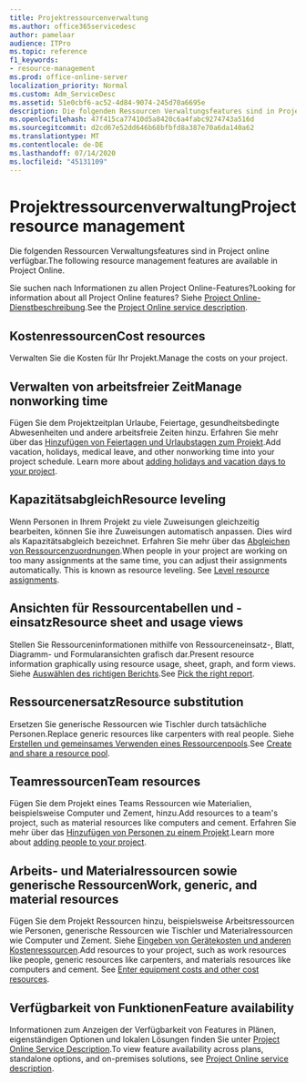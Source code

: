 ```yaml
---
title: Projektressourcenverwaltung
ms.author: office365servicedesc
author: pamelaar
audience: ITPro
ms.topic: reference
f1_keywords:
- resource-management
ms.prod: office-online-server
localization_priority: Normal
ms.custom: Adm_ServiceDesc
ms.assetid: 51e0cbf6-ac52-4d84-9074-245d70a6695e
description: Die folgenden Ressourcen Verwaltungsfeatures sind in Project online verfügbar.
ms.openlocfilehash: 47f415ca77410d5a8420c6a4fabc9274743a516d
ms.sourcegitcommit: d2cd67e52dd646b68bfbfd8a387e70a6da140a62
ms.translationtype: MT
ms.contentlocale: de-DE
ms.lasthandoff: 07/14/2020
ms.locfileid: "45131109"
---
```

# <a name="project-resource-management"></a><span data-ttu-id="af149-103">Projektressourcenverwaltung</span><span class="sxs-lookup"><span data-stu-id="af149-103">Project resource management</span></span>

<span data-ttu-id="af149-104">Die folgenden Ressourcen Verwaltungsfeatures sind in Project online verfügbar.</span><span class="sxs-lookup"><span data-stu-id="af149-104">The following resource management features are available in Project Online.</span></span>
  
<span data-ttu-id="af149-105">Sie suchen nach Informationen zu allen Project Online-Features?</span><span class="sxs-lookup"><span data-stu-id="af149-105">Looking for information about all Project Online features?</span></span> <span data-ttu-id="af149-106">Siehe [Project Online-Dienstbeschreibung](project-online-service-description.md).</span><span class="sxs-lookup"><span data-stu-id="af149-106">See the [Project Online service description](project-online-service-description.md).</span></span>
  
## <a name="cost-resources"></a><span data-ttu-id="af149-107">Kostenressourcen</span><span class="sxs-lookup"><span data-stu-id="af149-107">Cost resources</span></span>

<span data-ttu-id="af149-108">Verwalten Sie die Kosten für Ihr Projekt.</span><span class="sxs-lookup"><span data-stu-id="af149-108">Manage the costs on your project.</span></span>
  
## <a name="manage-nonworking-time"></a><span data-ttu-id="af149-109">Verwalten von arbeitsfreier Zeit</span><span class="sxs-lookup"><span data-stu-id="af149-109">Manage nonworking time</span></span>

<span data-ttu-id="af149-p102">Fügen Sie dem Projektzeitplan Urlaube, Feiertage, gesundheitsbedingte Abwesenheiten und andere arbeitsfreie Zeiten hinzu. Erfahren Sie mehr über das [Hinzufügen von Feiertagen und Urlaubstagen zum Projekt](https://go.microsoft.com/fwlink/p/?LinkId=271337).</span><span class="sxs-lookup"><span data-stu-id="af149-p102">Add vacation, holidays, medical leave, and other nonworking time into your project schedule. Learn more about [adding holidays and vacation days to your project](https://go.microsoft.com/fwlink/p/?LinkId=271337).</span></span>
  
## <a name="resource-leveling"></a><span data-ttu-id="af149-112">Kapazitätsabgleich</span><span class="sxs-lookup"><span data-stu-id="af149-112">Resource leveling</span></span>

<span data-ttu-id="af149-p103">Wenn Personen in Ihrem Projekt zu viele Zuweisungen gleichzeitig bearbeiten, können Sie ihre Zuweisungen automatisch anpassen. Dies wird als Kapazitätsabgleich bezeichnet. Erfahren Sie mehr über das [Abgleichen von Ressourcenzuordnungen](https://go.microsoft.com/fwlink/p/?LinkId=271348).</span><span class="sxs-lookup"><span data-stu-id="af149-p103">When people in your project are working on too many assignments at the same time, you can adjust their assignments automatically. This is known as resource leveling. See [Level resource assignments](https://go.microsoft.com/fwlink/p/?LinkId=271348).</span></span>
  
## <a name="resource-sheet-and-usage-views"></a><span data-ttu-id="af149-116">Ansichten für Ressourcentabellen und -einsatz</span><span class="sxs-lookup"><span data-stu-id="af149-116">Resource sheet and usage views</span></span>

<span data-ttu-id="af149-117">Stellen Sie Ressourceninformationen mithilfe von Ressourceneinsatz-, Blatt, Diagramm- und Formularansichten grafisch dar.</span><span class="sxs-lookup"><span data-stu-id="af149-117">Present resource information graphically using resource usage, sheet, graph, and form views.</span></span> <span data-ttu-id="af149-118">Siehe [Auswählen des richtigen Berichts](https://go.microsoft.com/fwlink/?LinkId=402920).</span><span class="sxs-lookup"><span data-stu-id="af149-118">See [Pick the right report](https://go.microsoft.com/fwlink/?LinkId=402920).</span></span>
  
## <a name="resource-substitution"></a><span data-ttu-id="af149-119">Ressourcenersatz</span><span class="sxs-lookup"><span data-stu-id="af149-119">Resource substitution</span></span>

<span data-ttu-id="af149-120">Ersetzen Sie generische Ressourcen wie Tischler durch tatsächliche Personen.</span><span class="sxs-lookup"><span data-stu-id="af149-120">Replace generic resources like carpenters with real people.</span></span> <span data-ttu-id="af149-121">Siehe [Erstellen und gemeinsames Verwenden eines Ressourcenpools](https://go.microsoft.com/fwlink/?LinkId=402921).</span><span class="sxs-lookup"><span data-stu-id="af149-121">See [Create and share a resource pool](https://go.microsoft.com/fwlink/?LinkId=402921).</span></span>
  
## <a name="team-resources"></a><span data-ttu-id="af149-122">Teamressourcen</span><span class="sxs-lookup"><span data-stu-id="af149-122">Team resources</span></span>

<span data-ttu-id="af149-123">Fügen Sie dem Projekt eines Teams Ressourcen wie Materialien, beispielsweise Computer und Zement, hinzu.</span><span class="sxs-lookup"><span data-stu-id="af149-123">Add resources to a team's project, such as material resources like computers and cement.</span></span> <span data-ttu-id="af149-124">Erfahren Sie mehr über das [Hinzufügen von Personen zu einem Projekt](https://go.microsoft.com/fwlink/p/?LinkId=271347).</span><span class="sxs-lookup"><span data-stu-id="af149-124">Learn more about [adding people to your project](https://go.microsoft.com/fwlink/p/?LinkId=271347).</span></span>
  
## <a name="work-generic-and-material-resources"></a><span data-ttu-id="af149-125">Arbeits- und Materialressourcen sowie generische Ressourcen</span><span class="sxs-lookup"><span data-stu-id="af149-125">Work, generic, and material resources</span></span>

<span data-ttu-id="af149-p107">Fügen Sie dem Projekt Ressourcen hinzu, beispielsweise Arbeitsressourcen wie Personen, generische Ressourcen wie Tischler und Materialressourcen wie Computer und Zement. Siehe [Eingeben von Gerätekosten und anderen Kostenressourcen](https://go.microsoft.com/fwlink/?LinkId=402922).</span><span class="sxs-lookup"><span data-stu-id="af149-p107">Add resources to your project, such as work resources like people, generic resources like carpenters, and materials resources like computers and cement. See [Enter equipment costs and other cost resources](https://go.microsoft.com/fwlink/?LinkId=402922).</span></span>
  
## <a name="feature-availability"></a><span data-ttu-id="af149-128">Verfügbarkeit von Funktionen</span><span class="sxs-lookup"><span data-stu-id="af149-128">Feature availability</span></span>

<span data-ttu-id="af149-129">Informationen zum Anzeigen der Verfügbarkeit von Features in Plänen, eigenständigen Optionen und lokalen Lösungen finden Sie unter [Project Online Service Description](project-online-service-description.md).</span><span class="sxs-lookup"><span data-stu-id="af149-129">To view feature availability across plans, standalone options, and on-premises solutions, see [Project Online service description](project-online-service-description.md).</span></span>
  


